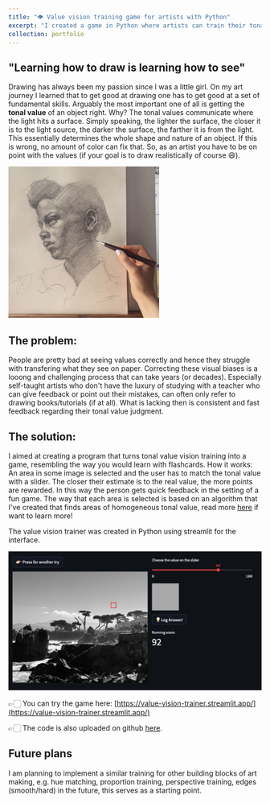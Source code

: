 ```yaml
---
title: "👁 Value vision training game for artists with Python"
excerpt: "I created a game in Python where artists can train their tonal values to improve their realistic drawing and painting skills <br/><img src='https://github.com/m-guseva/m-guseva.github.io/blob/master/images/thumb_valuevision.png?raw=true'>"
collection: portfolio
---
```


## "Learning how to draw is learning how to see"

Drawing has always been my passion since I was a little girl. On my art journey I learned that to get good at drawing one has to get good at a set of fundamental skills. Arguably the most important one of all is getting the **tonal value** of an object right. Why? The tonal values communicate where the light hits a surface. Simply speaking, the lighter the surface, the closer it is to the light source, the darker the surface, the farther it is from the light. This essentially determines the whole shape and nature of an object. If this is wrong, no amount of color can fix that. So, as an artist you have to be on point with the values (if your goal is to draw realistically of course 😄).


[<img src="https://github.com/m-guseva/m-guseva.github.io/blob/master/_portfolio/Drawing.jpg?raw=true" width="300"/>](drawing.jpg)


## The problem:
 People are pretty bad at seeing values correctly and hence they struggle with transfering what they see on paper. Correcting these visual biases is a looong and challenging process that can take years (or decades). Especially self-taught artists who don't have the luxury of studying with a teacher who can give feedback or point out their mistakes, can often only refer to drawing books/tutorials (if at all). What is lacking then is consistent and fast feedback regarding their tonal value judgment. 

## The solution:
I aimed at creating a program that turns tonal value vision training into a game, resembling the way you would learn with flashcards. How it works: An area in some image is selected and the user has to match the tonal value with a slider. The closer their estimate is to the real value, the more points are rewarded. In this way the person gets quick feedback in the setting of a fun game.
The way that each area is selected is based on an algorithm that I've created that finds areas of homogeneous tonal value, read more [here](https://m-guseva.github.io/portfolio/ImageAlgorithm/) if want to learn more!

The value vision trainer was created in Python using streamlit for the interface. 

[<img src="https://github.com/m-guseva/value_vision_trainer/blob/main/interface.png?raw=true" width="800"/>](interface.jpg)


👉🏻 You can try the game here: [https://value-vision-trainer.streamlit.app/](https://value-vision-trainer.streamlit.app/)

👉🏻 The code is also uploaded on github [here](https://github.com/m-guseva/value_vision_trainer).

## Future plans
I am planning to implement a similar training for other building blocks of art making, e.g. hue matching, proportion training, perspective training, edges (smooth/hard) in the future, this serves as a starting point.
